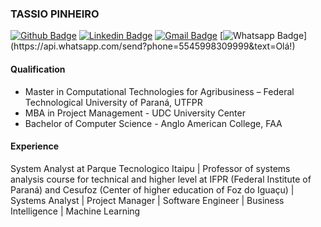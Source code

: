 ### TASSIO PINHEIRO

[![Github Badge](https://img.shields.io/badge/-Github-000?style=flat-square&logo=Github&logoColor=white&link=https://github.com/tascarpin)](https://github.com/tascarpin) [![Linkedin Badge](https://img.shields.io/badge/-LinkedIn-blue?style=flat-square&logo=Linkedin&logoColor=white&link=https://www.linkedin.com/in/tassio-pinheiro-a8abb736/)](https://www.linkedin.com/in/tassio-pinheiro-a8abb736/) [![Gmail Badge](https://img.shields.io/badge/-Gmail-c14438?style=flat-square&logo=Gmail&logoColor=white&link=mailto:malone.pinheiro.tassio@gmail.com)](mailto:pinheiro.tassio@gmail.com) [![Whatsapp Badge](https://img.shields.io/badge/-Whatsapp-4CA143?style=flat-square&labelColor=4CA143&logo=whatsapp&logoColor=white&link=https://api.whatsapp.com/send?phone=5545998309999&text=Olá!)](https://api.whatsapp.com/send?phone=5545998309999&text=Olá!)

#### Qualification

- Master in Computational Technologies for Agribusiness – Federal Technological University of Paraná, UTFPR
- MBA in Project Management - UDC University Center
- Bachelor of Computer Science - Anglo American College, FAA

#### Experience

System Analyst at Parque Tecnologico Itaipu | Professor of systems analysis course for technical and higher level at IFPR (Federal Institute of Paraná) and Cesufoz (Center of higher education of Foz do Iguaçu) | Systems Analyst | Project Manager | Software Engineer | Business Intelligence | Machine Learning
